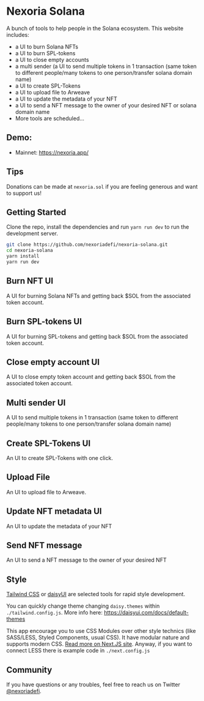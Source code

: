 # Nexoria Solana

A bunch of tools to help people in the Solana ecosystem. This website includes:
- a UI to burn Solana NFTs
- a UI to burn SPL-tokens
- a UI to close empty accounts
- a multi sender (a UI to send multiple tokens in 1 transaction (same token to different people/many tokens to one person/transfer solana domain name)
- a UI to create SPL-Tokens
- a UI to upload file to Arweave
- a UI to update the metadata of your NFT
- a UI to send a NFT message to the owner of your desired NFT or solana domain name
- More tools are scheduled...

## Demo:
- Mainnet: https://nexoria.app/

## Tips
Donations can be made at `nexoria.sol` if you are feeling generous and want to support us!

## Getting Started

Clone the repo, install the dependencies and run `yarn run dev` to run the development server.

```bash
git clone https://github.com/nexoriadefi/nexoria-solana.git
cd nexoria-solana
yarn install
yarn run dev
```


## Burn NFT UI
A UI for burning Solana NFTs and getting back $SOL from the associated token account.

## Burn SPL-tokens UI
A UI for burning SPL-tokens and getting back $SOL from the associated token account.

## Close empty account UI
A UI to close empty token account and getting back $SOL from the associated token account.

## Multi sender UI
A UI to send multiple tokens in 1 transaction (same token to different people/many tokens to one person/transfer solana domain name)

## Create SPL-Tokens UI
An UI to create SPL-Tokens with one click.

## Upload File
An UI to upload file to Arweave.

## Update NFT metadata UI
An UI to update the metadata of your NFT

## Send NFT message
An UI to send a NFT message to the owner of your desired NFT

## Style

[Tailwind CSS](https://tailwindcss.com/) or [daisyUI](https://daisyui.com/) are selected tools for rapid style development.

You can quickly change theme changing `daisy.themes` within `./tailwind.config.js`.
More info here: https://daisyui.com/docs/default-themes

This app encourage you to use CSS Modules over other style technics (like SASS/LESS, Styled Components, usual CSS).
It have modular nature and supports modern CSS. [Read more on Next.JS site](https://nextjs.org/docs/basic-features/built-in-css-support).
Anyway, if you want to connect LESS there is example code in `./next.config.js`

## Community
If you have questions or any troubles, feel free to reach us on Twitter [@nexoriadefi](https://twitter.com/nexoriadefi).

